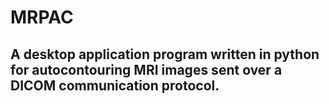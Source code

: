 # MRPAC
## A desktop application program written in python for autocontouring MRI images sent over a DICOM communication protocol.
